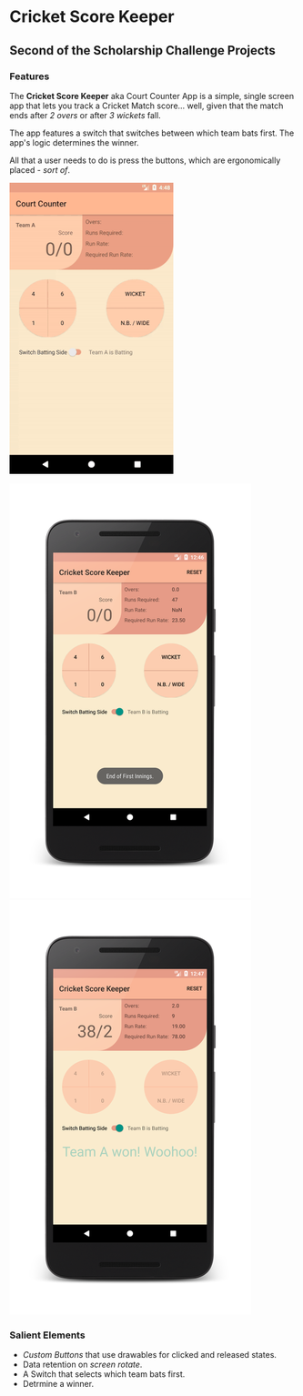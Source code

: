 # Cricket Score Keeper
## Second of the Scholarship Challenge Projects


### Features
The **Cricket Score Keeper** aka Court Counter App is a simple, single screen app that lets you track a Cricket Match score... well, given that the match ends after *2 overs* or after *3 wickets* fall.

The app features a switch that switches between which team bats first. The app's logic determines the winner.

All that a user needs to do is press the buttons, which are ergonomically placed - *sort of*.

![GIF](screen_gif.gif?raw=true "GIF")

![First Screenshot](screen_1.png?raw=true "First Screenshot") ![Second Screenshot](screen_2.png?raw=true "Second Screenshot")

### Salient Elements
- *Custom Buttons* that use drawables for clicked and released states.
- Data retention on *screen rotate*.
- A Switch that selects which team bats first.
- Detrmine a winner.